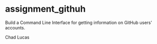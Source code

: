 # assignment_githuh
Build a Command Line Interface for getting information on GitHub users' accounts.

Chad Lucas